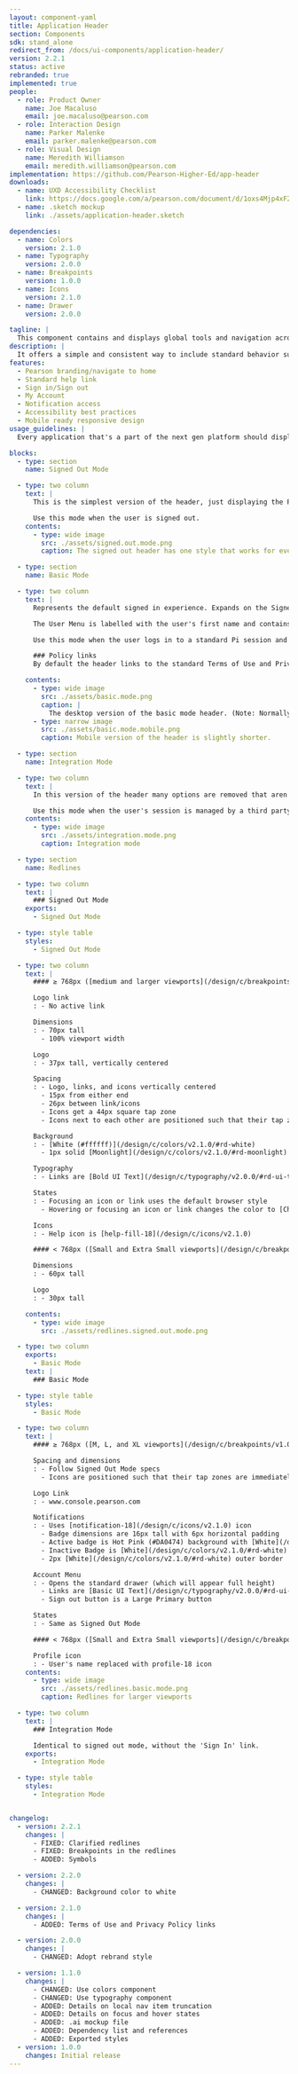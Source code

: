 ```yaml
---
layout: component-yaml
title: Application Header
section: Components
sdk: stand_alone
redirect_from: /docs/ui-components/application-header/
version: 2.2.1
status: active
rebranded: true
implemented: true
people:
  - role: Product Owner
    name: Joe Macaluso
    email: joe.macaluso@pearson.com
  - role: Interaction Design
    name: Parker Malenke
    email: parker.malenke@pearson.com
  - role: Visual Design
    name: Meredith Williamson
    email: meredith.williamson@pearson.com
implementation: https://github.com/Pearson-Higher-Ed/app-header
downloads:
  - name: UXD Accessibility Checklist
    link: https://docs.google.com/a/pearson.com/document/d/1oxs4Mjp4xF27v_H7HvyQeonAXhFhKGB3XYQZh2SZ2Gs/edit?usp=sharing
  - name: .sketch mockup
    link: ./assets/application-header.sketch

dependencies:
  - name: Colors
    version: 2.1.0
  - name: Typography
    version: 2.0.0
  - name: Breakpoints
    version: 1.0.0
  - name: Icons
    version: 2.1.0
  - name: Drawer
    version: 2.0.0

tagline: |
  This component contains and displays global tools and navigation across the next gen platform.
description: |
  It offers a simple and consistent way to include standard behavior such as sign in/sign out, help content, notifications, and global navigation. The header can be presented in three different modes depending on the context it's in. A user's first interaction with the header will likely be the [Signed Out Mode](#anonymous-mode) which displays only the most basic information. After signing in, the [Basic Mode](#basic-mode) represents the 'default' header, offering functionality such as account management and sign out. In situations where the user's session is managed by a third party (for example 3PL/LMS integration) the [Integration Mode](#focus-mode) will remove distracting/irrelevant navigation options.
features:
  - Pearson branding/navigate to home
  - Standard help link
  - Sign in/Sign out
  - My Account
  - Notification access
  - Accessibility best practices
  - Mobile ready responsive design
usage_guidelines: |
  Every application that's a part of the next gen platform should display the relevant mode of this header in order to promote a consistent experience.

blocks:
  - type: section
    name: Signed Out Mode

  - type: two column
    text: |
      This is the simplest version of the header, just displaying the Pearson logo (with no link interaction), the help icon, and a Sign In link. The help icon is designed to trigger the [Contextual Help component](/design/c/contextual-help).

      Use this mode when the user is signed out.
    contents:
      - type: wide image
        src: ./assets/signed.out.mode.png
        caption: The signed out header has one style that works for every breakpoint.

  - type: section
    name: Basic Mode

  - type: two column
    text: |
      Represents the default signed in experience. Expands on the Signed Out Mode by making the Pearson Logo a home link (currently [www.console.pearson.com](http://console.pearson.com)) and including the *User Menu*.

      The User Menu is labelled with the user's first name and contains Account Settings, Policy, and Sign Out options. At widths less than 768px the user's name is replaced with a profile icon.

      Use this mode when the user logs in to a standard Pi session and needs a default header experience.

      ### Policy links
      By default the header links to the standard Terms of Use and Privacy Policies. An application may include additional policy links if necessary below these.

    contents:
      - type: wide image
        src: ./assets/basic.mode.png
        caption: |
          The desktop version of the basic mode header. (Note: Normally the mobile view would be used at this width, it has been compressed for illustration purposes.)
      - type: narrow image
        src: ./assets/basic.mode.mobile.png
        caption: Mobile version of the header is slightly shorter.

  - type: section
    name: Integration Mode

  - type: two column
    text: |
      In this version of the header many options are removed that aren't relevant in cases where a user is linking their account to a 3rd party (e.g. BlackBoard, Canvas, or other LMSs). The Logo is no longer a link and the right side of the header only contains a help link.

      Use this mode when the user's session is managed by a third party and the user shouldn't have access to platform session features (e.g. sign out, My Account). Specifically, this applies to 3PL/LMS integration scenarios.
    contents:
      - type: wide image
        src: ./assets/integration.mode.png
        caption: Integration mode

  - type: section
    name: Redlines

  - type: two column
    text: |
      ### Signed Out Mode
    exports:
      - Signed Out Mode

  - type: style table
    styles:
      - Signed Out Mode

  - type: two column
    text: |
      #### ≥ 768px ([medium and larger viewports](/design/c/breakpoints/v1.0.0/#rd-medium))

      Logo link
      : - No active link

      Dimensions
      : - 70px tall
        - 100% viewport width

      Logo
      : - 37px tall, vertically centered

      Spacing
      : - Logo, links, and icons vertically centered
        - 15px from either end
        - 26px between link/icons
        - Icons get a 44px square tap zone
        - Icons next to each other are positioned such that their tap zones are immediately adjacent

      Background
      : - [White (#ffffff)](/design/c/colors/v2.1.0/#rd-white)
        - 1px solid [Moonlight](/design/c/colors/v2.1.0/#rd-moonlight) bottom border

      Typography
      : - Links are [Bold UI Text](/design/c/typography/v2.0.0/#rd-ui-text-bold) in [Medium Gray](/design/c/colors/v2.1.0/#rd-medium-gray)

      States
      : - Focusing an icon or link uses the default browser style
        - Hovering or focusing an icon or link changes the color to [Charcoal (#252525)](/design/c/colors/v2.1.0/#rd-charcoal)

      Icons
      : - Help icon is [help-fill-18](/design/c/icons/v2.1.0)

      #### < 768px ([Small and Extra Small viewports](/design/c/breakpoints/v1.0.0/#rd-small))

      Dimensions
      : - 60px tall

      Logo
      : - 30px tall

    contents:
      - type: wide image
        src: ./assets/redlines.signed.out.mode.png

  - type: two column
    exports:
      - Basic Mode
    text: |
      ### Basic Mode

  - type: style table
    styles:
      - Basic Mode

  - type: two column
    text: |
      #### ≥ 768px ([M, L, and XL viewports](/design/c/breakpoints/v1.0.0/#rd-large))

      Spacing and dimensions
      : - Follow Signed Out Mode specs
        - Icons are positioned such that their tap zones are immediately adjacent

      Logo Link
      : - www.console.pearson.com

      Notifications
      : - Uses [notification-18](/design/c/icons/v2.1.0) icon
        - Badge dimensions are 16px tall with 6px horizontal padding
        - Active badge is Hot Pink (#DA0474) background with [White](/design/c/colors/v2.1.0/#rd-white) [Small Bold UI Text](/design/c/typography/v2.0.0/#rd-ui-text-small-bold)
        - Inactive Badge is [White](/design/c/colors/v2.1.0/#rd-white) background with [Charcoal](/design/c/colors/v2.1.0/#rd-charcoal) text
        - 2px [White](/design/c/colors/v2.1.0/#rd-white) outer border

      Account Menu
      : - Opens the standard drawer (which will appear full height)
        - Links are [Basic UI Text](/design/c/typography/v2.0.0/#rd-ui-text-basic) with the standard link style
        - Sign out button is a Large Primary button

      States
      : - Same as Signed Out Mode

      #### < 768px ([Small and Extra Small viewports](/design/c/breakpoints/v1.0.0/#rd-small))

      Profile icon
      : - User's name replaced with profile-18 icon
    contents:
      - type: wide image
        src: ./assets/redlines.basic.mode.png
        caption: Redlines for larger viewports

  - type: two column
    text: |
      ### Integration Mode

      Identical to signed out mode, without the 'Sign In' link.
    exports:
      - Integration Mode

  - type: style table
    styles:
      - Integration Mode


changelog:
  - version: 2.2.1
    changes: |
      - FIXED: Clarified redlines
      - FIXED: Breakpoints in the redlines
      - ADDED: Symbols

  - version: 2.2.0
    changes: |
      - CHANGED: Background color to white

  - version: 2.1.0
    changes: |
      - ADDED: Terms of Use and Privacy Policy links

  - version: 2.0.0
    changes: |
      - CHANGED: Adopt rebrand style

  - version: 1.1.0
    changes: |
      - CHANGED: Use colors component
      - CHANGED: Use typography component
      - ADDED: Details on local nav item truncation
      - ADDED: Details on focus and hover states
      - ADDED: .ai mockup file
      - ADDED: Dependency list and references
      - ADDED: Exported styles
  - version: 1.0.0
    changes: Initial release
---
```

